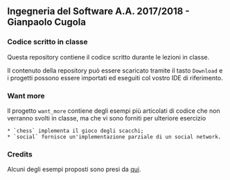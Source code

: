 ## Ingegneria del Software A.A. 2017/2018 - Gianpaolo Cugola
### Codice scritto in classe

Questa repository contiene il codice scritto durante le lezioni in classe.

Il contenuto della repository può essere scaricato tramite il tasto `Download`
e i progetti possono essere importati ed eseguiti col vostro IDE di
riferimento.

### Want more

Il progetto `want_more` contiene degli esempi più articolati di codice che non
verranno svolti in classe, ma che vi sono forniti per ulteriore esercizio

    * `chess` implementa il gioco degli scacchi;
    * `social` fornisce un'implementazione parziale di un social network.

### Credits

Alcuni degli esempi proposti sono presi da [qui](https://github.com/bethrobson/Head-First-Design-Patterns).
